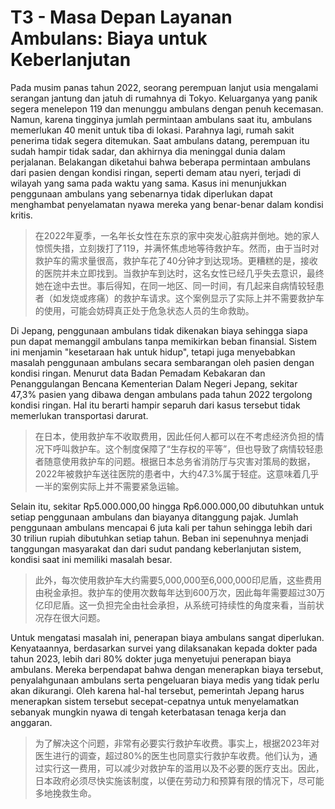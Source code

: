 # T3 - Masa Depan Layanan Ambulans: Biaya untuk Keberlanjutan

Pada musim panas tahun 2022, seorang perempuan lanjut usia mengalami serangan jantung dan jatuh di rumahnya di Tokyo. Keluarganya yang panik segera menelepon 119 dan menunggu ambulans dengan penuh kecemasan. Namun, karena tingginya jumlah permintaan ambulans saat itu, ambulans memerlukan 40 menit untuk tiba di lokasi. Parahnya lagi, rumah sakit penerima tidak segera ditemukan. Saat ambulans datang, perempuan itu sudah hampir tidak sadar, dan akhirnya dia meninggal dunia dalam perjalanan. Belakangan diketahui bahwa beberapa permintaan ambulans dari pasien dengan kondisi ringan, seperti demam atau nyeri, terjadi di wilayah yang sama pada waktu yang sama. Kasus ini menunjukkan penggunaan ambulans yang sebenarnya tidak diperlukan dapat menghambat penyelamatan nyawa mereka yang benar-benar dalam kondisi kritis.

> 在2022年夏季，一名年长女性在东京的家中突发心脏病并倒地。她的家人惊慌失措，立刻拨打了119，并满怀焦虑地等待救护车。然而，由于当时对救护车的需求量很高，救护车花了40分钟才到达现场。更糟糕的是，接收的医院并未立即找到。当救护车到达时，这名女性已经几乎失去意识，最终她在途中去世。事后得知，在同一地区、同一时间，有几起来自病情较轻患者（如发烧或疼痛）的救护车请求。这个案例显示了实际上并不需要救护车的使用，可能会妨碍真正处于危急状态人员的生命救助。

Di Jepang, penggunaan ambulans tidak dikenakan biaya sehingga siapa pun
dapat memanggil ambulans tanpa memikirkan beban finansial. Sistem ini menjamin "kesetaraan hak untuk hidup", tetapi juga menyebabkan masalah penggunaan ambulans secara sembarangan oleh pasien dengan kondisi ringan. Menurut data Badan Pemadam Kebakaran dan Penanggulangan Bencana Kementerian Dalam Negeri Jepang, sekitar 47,3% pasien yang dibawa dengan ambulans pada tahun 2022 tergolong kondisi ringan. Hal itu berarti hampir separuh dari kasus tersebut tidak memerlukan transportasi darurat.

> 在日本，使用救护车不收取费用，因此任何人都可以在不考虑经济负担的情况下呼叫救护车。这个制度保障了“生存权的平等”，但也导致了病情较轻患者随意使用救护车的问题。根据日本总务省消防厅与灾害对策局的数据，2022年被救护车送往医院的患者中，大约47.3%属于轻症。这意味着几乎一半的案例实际上并不需要紧急运输。

Selain itu, sekitar Rp5.000.000,00 hingga Rp6.000.000,00 dibutuhkan untuk setiap penggunaan ambulans dan biayanya ditanggung pajak. Jumlah penggunaan ambulans mencapai 6 juta kali per tahun sehingga lebih dari 30 triliun rupiah dibutuhkan setiap tahun. Beban ini sepenuhnya menjadi tanggungan masyarakat dan dari sudut pandang keberlanjutan sistem, kondisi saat ini memiliki masalah besar.

> 此外，每次使用救护车大约需要5,000,000至6,000,000印尼盾，这些费用由税金承担。救护车的使用次数每年达到600万次，因此每年需要超过30万亿印尼盾。这一负担完全由社会承担，从系统可持续性的角度来看，当前状况存在很大问题。

Untuk mengatasi masalah ini, penerapan biaya ambulans sangat diperlukan. Kenyataannya, berdasarkan survei yang dilaksanakan kepada dokter pada tahun 2023, lebih dari 80% dokter juga menyetujui penerapan biaya ambulans. Mereka berpendapat bahwa dengan menerapkan biaya tersebut, penyalahgunaan ambulans serta pengeluaran biaya medis yang tidak perlu akan dikurangi. Oleh karena hal-hal tersebut, pemerintah Jepang harus menerapkan sistem tersebut secepat-cepatnya untuk menyelamatkan sebanyak mungkin nyawa di tengah keterbatasan tenaga kerja dan anggaran.

> 为了解决这个问题，非常有必要实行救护车收费。事实上，根据2023年对医生进行的调查，超过80%的医生也同意实行救护车收费。他们认为，通过实行这一费用，可以减少对救护车的滥用以及不必要的医疗支出。因此，日本政府必须尽快实施该制度，以便在劳动力和预算有限的情况下，尽可能多地挽救生命。
